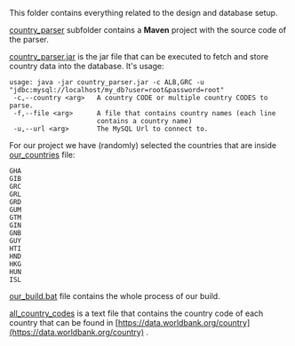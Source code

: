
This folder contains everything related to the design and database setup.

[country_parser](https://github.com/gzougianos/mye030-cs-uoi/tree/master/database_related/country_parser) subfolder contains a **Maven** project with the source code of the parser.

[country_parser.jar](https://github.com/gzougianos/mye030-cs-uoi/blob/master/database_related/country_parser.jar) is the jar file that can be executed to fetch and store country data into the database.
It's usage:
```
usage: java -jar country_parser.jar -c ALB,GRC -u "jdbc:mysql://localhost/my_db?user=root&password=root"
 -c,--country <arg>   A country CODE or multiple country CODES to parse.
 -f,--file <arg>      A file that contains country names (each line
                      contains a country name)
 -u,--url <arg>       The MySQL Url to connect to.
```

For our project we have (randomly) selected the countries that are inside [our_countries](https://github.com/gzougianos/mye030-cs-uoi/blob/master/database_related/our_countries) file:
```
GHA
GIB
GRC
GRL
GRD
GUM
GTM
GIN
GNB
GUY
HTI
HND
HKG
HUN
ISL
```
[our_build.bat](https://github.com/gzougianos/mye030-cs-uoi/blob/master/database_related/our_build.bat) file contains the whole process of our build.

[all_country_codes](https://github.com/gzougianos/mye030-cs-uoi/blob/master/database_related/all_country_codes.txt) is a text file that contains the country code of each country that can be found in [https://data.worldbank.org/country](https://data.worldbank.org/country) .


